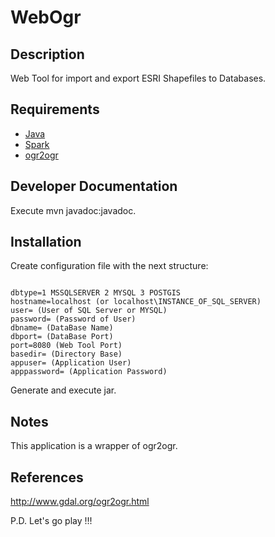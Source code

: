 # WebOgr #

## Description ##
Web Tool for import and export ESRI Shapefiles to Databases.

## Requirements ##
* [Java](https://www.java.com/es/download/)
* [Spark](http://www.sparkjava.com/)
* [ogr2ogr](http://www.gdal.org/ogr2ogr.html)

## Developer Documentation ##
Execute mvn javadoc:javadoc.

## Installation ##
Create configuration file with the next structure:

~~~

dbtype=1 MSSQLSERVER 2 MYSQL 3 POSTGIS
hostname=localhost (or localhost\INSTANCE_OF_SQL_SERVER)
user= (User of SQL Server or MYSQL)
password= (Password of User)
dbname= (DataBase Name)
dbport= (DataBase Port)
port=8080 (Web Tool Port)
basedir= (Directory Base)
appuser= (Application User)
apppassword= (Application Password)

~~~

Generate and execute jar.

## Notes ##
This application is a wrapper of ogr2ogr.

## References ##
http://www.gdal.org/ogr2ogr.html

P.D. Let's go play !!!







